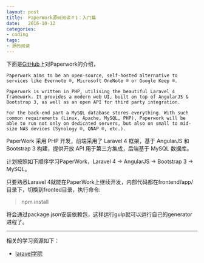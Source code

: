 ```yaml
---
layout: post
title:  PaperWork源码阅读＃1：入门篇
date:   2016-10-12
categories:
- coding
tags:
- 源码阅读
---
```



下面是[GitHub][1]上对Paperwork的介绍，

    Paperwork aims to be an open-source, self-hosted alternative to services like Evernote ®, Microsoft OneNote ® or Google Keep ®.
    
    Paperwork is written in PHP, utilising the beautiful Laravel 4 framework. It provides a modern web UI, built on top of AngularJS & Bootstrap 3, as well as an open API for third party integration.
    
    For the back-end part a MySQL database stores everything. With such common requirements (Linux, Apache, MySQL, PHP), Paperwork will be able to run not only on dedicated servers, but also on small to mid-size NAS devices (Synology ®, QNAP ®, etc.).

PaperWork 采用 PHP 开发，前端采用了 Laravel 4 框架，基于 AngularJS 和 Bootstrap 3 构建，提供开放 API 用于第三方集成，后端基于 MySQL 数据库。

计划按照如下顺序学习PaperWork，Laravel 4 -> AngularJS ->  Bootstrap 3 -> MySQL。

只要熟悉Laravel 4就能在PaperWork上继续开发，内部代码都在frontend/app/目录下，切换到fronted目录，执行命令:

> npm install

将会通过package.json安装依赖包，这样运行gulp就可以运行自己的generator 进程了。


----------
相关的学习资源如下：

- [laravel学院][2]


  [1]: https://github.com/twostairs/paperwork
  [2]: http://laravelacademy.org